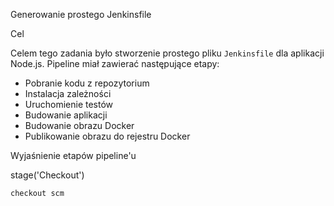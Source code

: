 Generowanie prostego Jenkinsfile

Cel

Celem tego zadania było stworzenie prostego pliku `Jenkinsfile` dla aplikacji Node.js. Pipeline miał zawierać następujące etapy:
- Pobranie kodu z repozytorium
- Instalacja zależności
- Uruchomienie testów
- Budowanie aplikacji
- Budowanie obrazu Docker
- Publikowanie obrazu do rejestru Docker

Wyjaśnienie etapów pipeline'u

stage('Checkout')
```groovy
checkout scm
